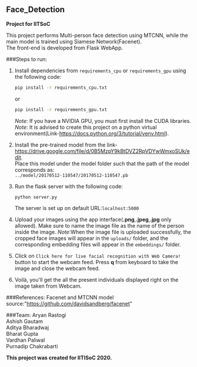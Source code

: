 ## Face_Detection
**Project for IITSoC**

This project performs Multi-person face detection using MTCNN, while the main model is trained using Siamese Network(Facenet).  
The front-end is developed from Flask WebApp.  

###Steps to run:  
1. Install dependencies from `requirements_cpu` or `requirements_gpu` using the following code:  
    ```bash
    pip install -r requirements_cpu.txt
    ```
    or 
    ```bash
    pip install -r requirements_gpu.txt
    ```  
   *Note*: If you have a NVIDIA GPU, you must first install the CUDA libraries.  
   *Note*: It is advised to create this project on a python virtual environment(Link-https://docs.python.org/3/tutorial/venv.html).  
    
2. Install the pre-trained model from the link-https://drive.google.com/file/d/0B5MzpY9kBtDVZ2RpVDYwWmxoSUk/edit.  
   Place this model under the model folder such that the path of the model corresponds as:  
   `../model/20170512-110547/20170512-110547.pb`
  
3. Run the flask server with the following code:
   ```bash
   python server.py
   ```
   The server is set up on default URL:`localhost:5000`  
   
4. Upload your images using the app interface(**.png**,**.jpeg**,**.jpg** only allowed). Make sure to name the image file as the name of the person inside the image.
   *Note*:When the image file is uploaded successfully, the cropped face images will appear in the `uploads/` folder, and the corresponding embedding files will appear in the
   `embeddings/` folder.

5. Click on `Click here for live facial recognition with Web Camera!` button to start the webcam feed. Press **q** from keyboard to take the image and close the webcam feed.  

6. Voilà, you'll get the all the present individuals displayed right on the image taken from Webcam.

###References:
Facenet and MTCNN model source:"https://github.com/davidsandberg/facenet"

###Team:
Aryan Rastogi    
Ashish Gautam     
Aditya Bharadwaj   
Bharat Gupta   
Vardhan Paliwal    
Purnadip Chakrabarti   

**This project was created for IITISoC 2020.**


